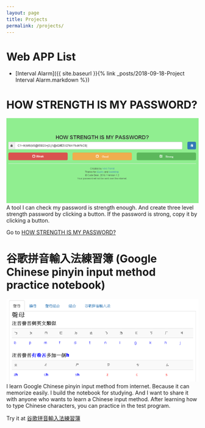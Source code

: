 ```yaml
---
layout: page
title: Projects
permalink: /projects/
---
```

# Web APP List
* [Interval Alarm]({{ site.baseurl }}{% link _posts/2018-09-18-Project Interval Alarm.markdown %})

# HOW STRENGTH IS MY PASSWORD?
![howstrengthismyps](/assets/howstrengthismyps.png)
A tool I can check my password is strength enough. And create three level strength password by clicking a button. If the password is strong, copy it by clicking a button.

Go to [HOW STRENGTH IS MY PASSWORD?](http://http://perrot.github.io/apps/howstrengthismyps/index.html)

# 谷歌拼音輸入法練習簿 (Google Chinese pinyin input method practice notebook)
![pinyin-input-method](/assets/pinyin-input-method.PNG)
I learn Google Chinese pinyin input method from internet. Because it can memorize easily. I build the notebook for studying. And I want to share it with anyone who wants to learn a Chinese input method. After learning how to type Chinese characters, you can practice in the test program. 

Try it at [谷歌拼音輸入法練習簿](http://http://perrot.github.io/apps/google_pinyin_input_method_exercise_book/index.html)

